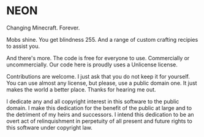 # NEON
Changing Minecraft. Forever.

Mobs shine. You get blindness 255. And a range of custom crafting recipies to assist you.

And there's more. The code is free for everyone to use. Commercially or uncommercially. Our code here is proudly uses a Unlicense license.

Contributions are welcome. I just ask that you do not keep it for yourself. You can use almost any license, but please, use a public domain one. It just makes the world a better place. Thanks for hearing me out.

I dedicate any and all copyright interest in this software to the public domain. I make this dedication for the benefit of the public at large and to the detriment of my heirs and successors. I intend this dedication to be an overt act of relinquishment in perpetuity of all present and future rights to this software under copyright law.
